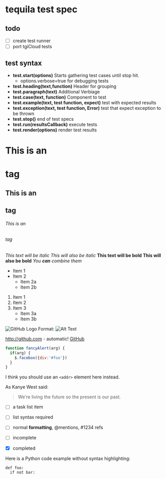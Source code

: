# tequila test spec

## todo
- [ ] create test runner
- [ ] port tgiCloud tests

## test syntax
- **test.start(options)** Starts gathering test cases until stop hit.
  - options.verbose=true for debugging tests
- **test.heading(text,function)** Header for grouping
- **test.paragraph(text)**  Additional Verbiage
- **test.case(text, function)** Component to test
- **test.example(text, test function, expect)** test with expected results
- **test.exception(text, test function, Error)** test that expect exception to be thrown
- **test.stop()** end of test specs
- **test.run(resultsCallback)** execute tests
- **test.render(options)** render test results

# This is an <h1> tag
## This is an <h2> tag
###### This is an <h6> tag

*This text will be italic*
_This will also be italic_
**This text will be bold**
__This will also be bold__
*You **can** combine them*
* Item 1
* Item 2
  * Item 2a
  * Item 2b

1. Item 1
2. Item 2
3. Item 3
   * Item 3a
   * Item 3b

![GitHub Logo](/images/logo.png)
Format: ![Alt Text](url)

http://github.com - automatic!
[GitHub](http://github.com)

```javascript
function fancyAlert(arg) {
  if(arg) {
    $.facebox({div:'#foo'})
  }
}
```

I think you should use an
`<addr>` element here instead.

As Kanye West said:

> We're living the future so
> the present is our past.


- [ ] a task list item
- [ ] list syntax required
- [ ] normal **formatting**,
      @mentions, #1234 refs
- [ ] incomplete
- [x] completed


Here is a Python code example
without syntax highlighting:

    def foo:
      if not bar:
